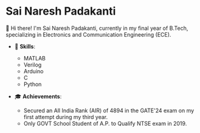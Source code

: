 # Sai Naresh Padakanti

👋 Hi there! I'm Sai Naresh Padakanti, currently in my final year of B.Tech, specializing in Electronics and Communication Engineering (ECE).

- 🔧 **Skills**:
  - MATLAB
  - Verilog
  - Arduino
  - C
  - Python

- 🎓 **Achievements**:
  - Secured an All India Rank (AIR) of 4894 in the GATE'24 exam on my first attempt during my third year.
  - Only GOVT School Student of A.P. to Qualify NTSE exam in 2019.
